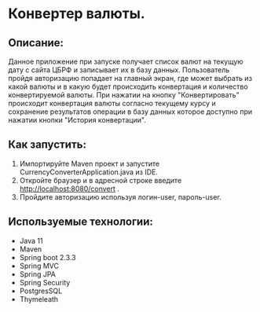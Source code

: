 # Конвертер валюты.

## Описание:
Данное приложение при запуске получает список валют на текущую дату с сайта ЦБРФ и записывает их в базу данных. 
Пользователь пройдя авторизацию попадает на главный экран, где может выбрать из какой валюты и в какую будет происходить конвертация и количество конвертируемой валюты. 
При нажатии на кнопку "Конвертировать" происходит конвертация валюты согласно текущему курсу и 
сохранение результатов операции в базу данных которое доступно при нажатии кнопки "История конвертации".

## Как запустить:
1. Импортируйте Maven проект и запустите CurrencyConverterApplication.java из IDE.
2. Откройте браузер и в адресной строке введите <http://localhost:8080/convert> .
3. Пройдите авторизацию используя логин-user, пароль-user.

## Используемые технологии:
* Java 11 
* Maven
* Spring boot 2.3.3
* Spring MVC
* Spring JPA
* Spring Security
* PostgresSQL
* Thymeleath
